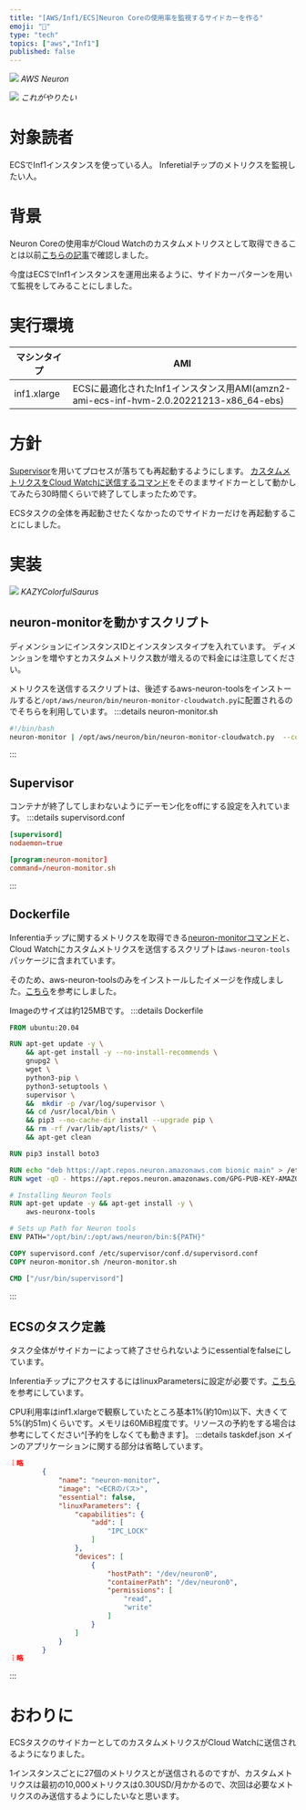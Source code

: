 ```yaml
---
title: "[AWS/Inf1/ECS]Neuron Coreの使用率を監視するサイドカーを作る"
emoji: "🦖"
type: "tech"
topics: ["aws","Inf1"]
published: false
---
```


![](https://storage.googleapis.com/zenn-user-upload/d7e797278d67-20221218.png)
*AWS Neuron*

![](https://storage.googleapis.com/zenn-user-upload/7f3283310028-20221218.png)
*これがやりたい*
# 対象読者
ECSでInf1インスタンスを使っている人。
Inferetialチップのメトリクスを監視したい人。
# 背景
Neuron Coreの使用率がCloud Watchのカスタムメトリクスとして取得できることは以前[こちらの記事](https://zenn.dev/optfit/articles/c0ca6ab9056591)で確認しました。

今度はECSでInf1インスタンスを運用出来るように、サイドカーパターンを用いて監視をしてみることにしました。

# 実行環境
| マシンタイプ | AMI |
| ---- | ---- | 
| inf1.xlarge | ECSに最適化されたInf1インスタンス用AMI(amzn2-ami-ecs-inf-hvm-2.0.20221213-x86_64-ebs) | 

# 方針
[Supervisor](https://docs.docker.jp/engine/admin/using_supervisord.html)を用いてプロセスが落ちても再起動するようにします。
[カスタムメトリクスをCloud Watchに送信するコマンド](https://awsdocs-neuron.readthedocs-hosted.com/en/latest/tools/neuron-sys-tools/neuron-monitor-user-guide.html#using-neuron-monitor-cloudwatch-py)をそのままサイドカーとして動かしてみたら30時間くらいで終了してしまったためです。

ECSタスクの全体を再起動させたくなかったのでサイドカーだけを再起動することにしました。

# 実装
![](https://storage.googleapis.com/zenn-user-upload/d4007ea4754e-20221218.png)
*KAZYColorfulSaurus*

## neuron-monitorを動かすスクリプト
ディメンションにインスタンスIDとインスタンスタイプを入れています。
ディメンションを増やすとカスタムメトリクス数が増えるので料金には注意してください。

メトリクスを送信するスクリプトは、後述するaws-neuron-toolsをインストールすると`/opt/aws/neuron/bin/neuron-monitor-cloudwatch.py`に配置されるのでそちらを利用しています。
:::details neuron-monitor.sh
```bash:neuron-monitor.sh
#!/bin/bash
neuron-monitor | /opt/aws/neuron/bin/neuron-monitor-cloudwatch.py  --common-dims instance_id,instance_type --region ap-northeast-1
```
:::

## Supervisor
コンテナが終了してしまわないようにデーモン化をoffにする設定を入れています。
:::details supervisord.conf
```:supervisord.conf
[supervisord]
nodaemon=true

[program:neuron-monitor]
command=/neuron-monitor.sh
```
:::

## Dockerfile
Inferentiaチップに関するメトリクスを取得できる[neuron-monitorコマンド](https://awsdocs-neuron.readthedocs-hosted.com/en/latest/tools/neuron-sys-tools/neuron-monitor-user-guide.html?highlight=neuron-monitor)と、Cloud Watchにカスタムメトリクスを送信するスクリプトは`aws-neuron-tools`パッケージに含まれています。

そのため、aws-neuron-toolsのみをインストールしたイメージを作成しました。[こちら](https://awsdocs-neuron.readthedocs-hosted.com/en/latest/containers/docker-example/inference/Dockerfile-libmode.html#libmode-dockerfile)を参考にしました。

Imageのサイズは約125MBです。
:::details Dockerfile
```Dockerfile
FROM ubuntu:20.04

RUN apt-get update -y \
    && apt-get install -y --no-install-recommends \
    gnupg2 \
    wget \
    python3-pip \
    python3-setuptools \
    supervisor \
    &&  mkdir -p /var/log/supervisor \
    && cd /usr/local/bin \
    && pip3 --no-cache-dir install --upgrade pip \
    && rm -rf /var/lib/apt/lists/* \
    && apt-get clean

RUN pip3 install boto3

RUN echo "deb https://apt.repos.neuron.amazonaws.com bionic main" > /etc/apt/sources.list.d/neuron.list
RUN wget -qO - https://apt.repos.neuron.amazonaws.com/GPG-PUB-KEY-AMAZON-AWS-NEURON.PUB | apt-key add -

# Installing Neuron Tools
RUN apt-get update -y && apt-get install -y \
    aws-neuronx-tools

# Sets up Path for Neuron tools
ENV PATH="/opt/bin/:/opt/aws/neuron/bin:${PATH}"

COPY supervisord.conf /etc/supervisor/conf.d/supervisord.conf
COPY neuron-monitor.sh /neuron-monitor.sh

CMD ["/usr/bin/supervisord"]
```
:::

## ECSのタスク定義
タスク全体がサイドカーによって終了させられないようにessentialをfalseにしています。

InferentiaチップにアクセスするにはlinuxParametersに設定が必要です。[こちら](https://docs.aws.amazon.com/ja_jp/AmazonECS/latest/developerguide/ecs-inference.html
)を参考にしています。

CPU利用率はinf1.xlargeで観察していたところ基本1%(約10m)以下、大きくて5%(約51m)くらいです。メモリは60MiB程度です。リソースの予約をする場合は参考にしてください^[予約をしなくても動きます]。
:::details taskdef.json
メインのアプリケーションに関する部分は省略しています。
```json:taskdef.json
︙略 
        {
            "name": "neuron-monitor",
            "image": "<ECRのパス>",
            "essential": false,
            "linuxParameters": {
                "capabilities": {
                    "add": [
                        "IPC_LOCK"
                    ]
                },
                "devices": [
                    {
                        "hostPath": "/dev/neuron0",
                        "containerPath": "/dev/neuron0",
                        "permissions": [
                            "read",
                            "write"
                        ]
                    }
                ]
            }
        }
︙略
```
:::

# おわりに
ECSタスクのサイドカーとしてのカスタムメトリクスがCloud Watchに送信されるようになりました。

1インスタンスごとに27個のメトリクスとが送信されるのですが、カスタムメトリクスは最初の10,000メトリクスは0.30USD/月かかるので、次回は必要なメトリクスのみ送信するようにしたいなと思います。
